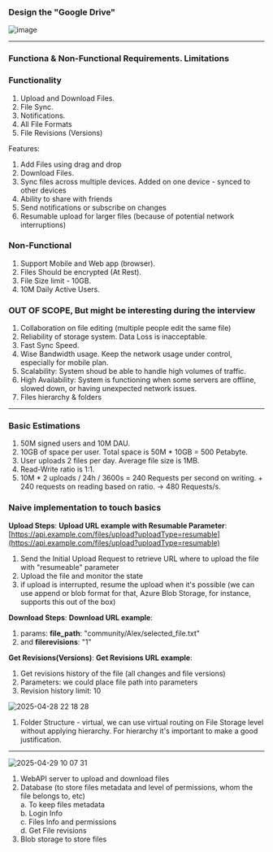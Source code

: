 ### Design the "Google Drive"
![image](https://github.com/user-attachments/assets/96442563-c9ee-4b35-973b-b972401e05aa)

---
### Functiona & Non-Functional Requirements. Limitations
### Functionality
1. Upload and Download Files.
2. File Sync.
3. Notifications.
4. All File Formats
5. File Revisions (Versions)

Features:
1. Add Files using drag and drop
2. Download Files.
3. Sync files across multiple devices. Added on one device - synced to other devices
4. Ability to share with friends
5. Send notifications or subscribe on changes
6. Resumable upload for larger files (because of potential network interruptions)

### Non-Functional
1. Support Mobile and Web app (browser).
2. Files Should be encrypted (At Rest).
3. File Size limit - 10GB.
4. 10M Daily Active Users.


### OUT OF SCOPE, But might be interesting during the interview
1. Collaboration on file editing (multiple people edit the same file)
2. Reliability of storage system. Data Loss is inacceptable.
3. Fast Sync Speed.
4. Wise Bandwidth usage. Keep the network usage under control, especially for mobile plan.
5. Scalability: System shoud be able to handle high volumes of traffic.
6. High Availability: System is functioning when some servers are offline, slowed down, or having unexpected network issues.
7. Files hierarchy & folders

---
### Basic Estimations

1. 50M signed users and 10M DAU.
2. 10GB of space per user. Total space is 50M * 10GB = 500 Petabyte.
3. User uploads 2 files per day. Average file size is 1MB.
4. Read-Write ratio is 1:1.
5. 10M * 2 uploads / 24h / 3600s = 240 Requests per second on writing. + 240 requests on reading based on ratio. -> 480 Requests/s.

### Naive implementation to touch basics

**Upload Steps**:
**Upload URL example with Resumable Parameter**: [https://api.example.com/files/upload?uploadType=resumable](https://api.example.com/files/upload?uploadType=resumable)  
1) Send the Initial Upload Request to retrieve URL where to upload the file with "resumeable" parameter  
2) Upload the file and monitor the state  
3) if upload is interrupted, resume the upload when it's possible (we can use append or blob format for that, Azure Blob Storage, for instance, supports this out of the box)  

**Download Steps**:
**Download URL example**: [](https://api.example.com/files/download?path=community%2F0001%2FAlex%2Fselected_file.txt&revision=1)
1) params: **file_path**: "community/Alex/selected_file.txt"
2) and **filerevisions**: "1"

**Get Revisions(Versions)**:
**Get Revisions URL example**: [](htttps://api.example.com/files/file-address-and-file-name/revisions?limit=10)
1) Get revisions history of the file (all changes and file versions)
2) Parameters: we could place file path into parameters
3) Revision history limit: 10

![2025-04-28 22 18 28](https://github.com/user-attachments/assets/bd0b3d90-3e47-4356-a40a-a3896f5c6d5a)
1) Folder Structure - virtual, we can use virtual routing on File Storage level without applying hierarchy. For hierarchy it's important to make a good justification.


---

![2025-04-29 10 07 31](https://github.com/user-attachments/assets/b4717bd5-4ef1-43f1-8f06-a3c59be289e9)
1. WebAPI server to upload and download files
2. Database (to store files metadata and level of permissions, whom the file belongs to, etc)  
   a. To keep files metadata    
   b. Login Info  
   c. Files Info and permissions  
   d. Get File revisions  
3. Blob storage to store files  



